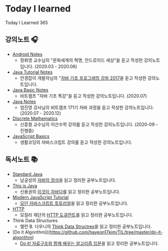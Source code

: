 # Today I learned

Today I Learned 365

## 강의노트 🎧

+ [Android Notes](https://github.com/hayeon17kim/TIL/blob/master/android/README.md)
    + 정화영 교수님의 "문화세계의 혁명, 안드로이드 세상"을 듣고 작성한 강의노트입니다. (2020.03 - 2020.06)
+ [Java Tutorial Notes](https://github.com/hayeon17kim/TIL/blob/master/java-tutorial/README.md#Java-Tutorial)
    + 안경잡이 개발자님의 "[자바 기초 프로그래밍 강좌 2017](https://www.youtube.com/watch?v=wjLwmWyItWI&list=PLRx0vPvlEmdBjfCADjCc41aD4G0bmdl4R)을 듣고 작성한 강의노트입니다.
+ [Java Basic Notes](https://github.com/hayeon17kim/TIL/tree/master/bitcamp-java-basic/README.md)
    + 비트캠프 "자바 기초 특강"을 듣고 작성한 강의노트입니다. (2020.07)
+ [Java Notes](https://github.com/hayeon17kim/TIL/tree/master/bitcamp-java/README.md)
    + 엄진영 강사님의 비트캠프 171기 자바 과정을 듣고 작성한 강의노트입니다. (2020.07 - 2020.12)
+ [Discrete Mathematics](https://github.com/hayeon17kim/TIL/tree/master/discrete-mathematics)
    + 신흥철 교수님의 이산수학 강의를 듣고 작성한 강의노트입니다. (2020-09 - 진행중)
+ [JavaScript Basics](https://github.com/hayeon17kim/TIL/tree/master/javascript-basic)
    + 생활코딩의 자바스크립트 강의를 듣고 작성한 강의노트입니다.

## 독서노트 📚

- [Standard Java](https://github.com/hayeon17kim/TIL/tree/master/standard-java)
    - 남궁성의 [자바의 정석](https://www.aladin.co.kr/shop/wproduct.aspx?ItemId=76083001)을 읽고 정리한 공부노트입니다.
- [This is Java](https://github.com/hayeon17kim/TIL/tree/master/this-is-java)
    - 신용권의 [이것이 자바다](https://www.aladin.co.kr/shop/wproduct.aspx?ItemId=50563128)를 읽고 정리한 공부노트입니다. 
- [Modern JavaScript Tutorial](https://github.com/hayeon17kim/TIL/tree/master/modern-javascript)
    - [모던 자바스크립트 튜토리얼](https://ko.javascript.info/)을 읽고 정리한 공부노트입니다.
- [HTTP](https://github.com/hayeon17kim/TIL/tree/master/http)
    - 모질라 재단의 [HTTP 도큐먼트](https://developer.mozilla.org/ko/docs/Web/HTTP)를 읽고 정리한 공부노트입니다.
- Think Data Structures
    - 앨런 B. 다우니의 [Think Data Structres](https://www.aladin.co.kr/shop/wproduct.aspx?ItemId=148016214)을 읽고 정리한 공부노트입니다.
- [Do it Algorithm]((https://github.com/hayeon17kim/TIL/tree/master/do-it-algorithm)
    - [Do it! 자료구조와 함께 배우는 알고리즘 입문](https://www.aladin.co.kr/shop/wproduct.aspx?ItemId=143301556)을 읽고 정리한 공부노트입니다.
    
